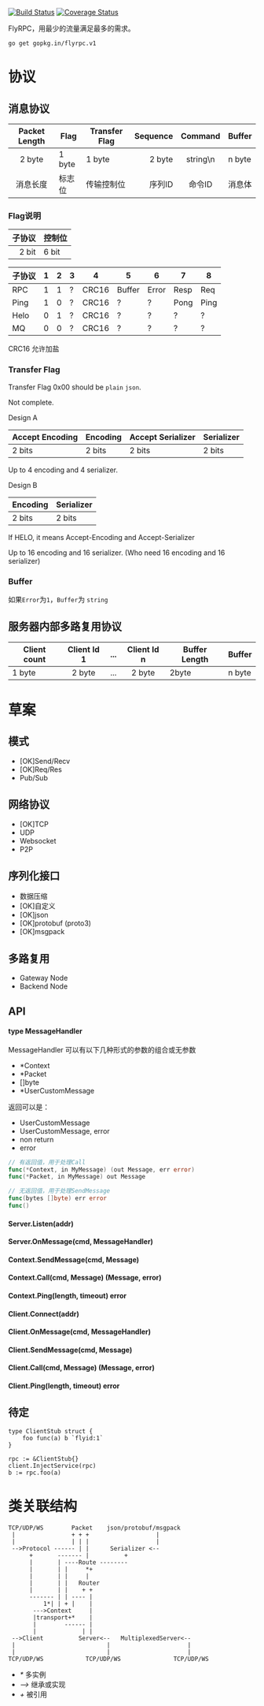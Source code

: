 
[![Build Status](https://travis-ci.org/flyrpc/flyrpc.svg?branch=master)](https://travis-ci.org/flyrpc/flyrpc)
[![Coverage Status](https://coveralls.io/repos/flyrpc/flyrpc/badge.svg?branch=master)](https://coveralls.io/r/flyrpc/flyrpc?branch=master)


FlyRPC，用最少的流量满足最多的需求。

```
go get gopkg.in/flyrpc.v1
```

# 协议

## 消息协议

| Packet Length | Flag   | Transfer Flag | Sequence  | Command   | Buffer |
|:-------------:| ------ | ------------- | ---------:|:---------:| ------ |
| 2 byte        | 1 byte | 1 byte        | 2 byte    | string\n  | n byte |
| 消息长度      | 标志位 | 传输控制位    | 序列ID    | 命令ID    | 消息体 |

### Flag说明

| 子协议 | 控制位 |
| -----: | ------ |
| 2 bit  | 6 bit  |

| 子协议 | 1 | 2 | 3 | 4 | 5 | 6 | 7 | 8 |
| ------ |---|---|---|---|---|---|---|---|
| RPC    | 1 | 1 | ? | CRC16 | Buffer | Error | Resp | Req |
| Ping   | 1 | 0 | ? | CRC16 | ? | ? | Pong | Ping |
| Helo   | 0 | 1 | ? | CRC16 | ? | ? | ? | ? |
| MQ     | 0 | 0 | ? | CRC16 | ? | ? | ? | ? |

CRC16 允许加盐

### Transfer Flag

Transfer Flag 0x00 should be `plain` `json`.

Not complete.

Design A

| Accept Encoding | Encoding | Accept Serializer | Serializer |
|:--------------- | -------- | ----------------- | ---------- |
| 2 bits          | 2 bits   | 2 bits            | 2 bits     |

Up to 4 encoding and 4 serializer.

Design B

| Encoding | Serializer |
| -------- | ---------- |
| 2 bits   | 2 bits     |

If HELO, it means Accept-Encoding and Accept-Serializer

Up to 16 encoding and 16 serializer. (Who need 16 encoding and 16 serializer)

### Buffer

如果`Error`为`1`，`Buffer`为 `string`

## 服务器内部多路复用协议

| Client count  | Client Id 1   | ...  | Client Id n | Buffer Length | Buffer |
| ------------- |:-------------:| ----:|:-----------:| ------------- | ------ |
| 1 byte        | 2 byte        | ...  | 2 byte      | 2byte         | n byte |

# 草案
## 模式
* [OK]Send/Recv
* [OK]Req/Res
* Pub/Sub

## 网络协议 
* [OK]TCP
* UDP
* Websocket
* P2P

## 序列化接口 
* 数据压缩
* [OK]自定义
* [OK]json
* [OK]protobuf (proto3)
* [OK]msgpack

## 多路复用
* Gateway Node
* Backend Node

## API

#### type MessageHandler
MessageHandler 可以有以下几种形式的参数的组合或无参数
* \*Context
* \*Packet 
* \[]byte
* \*UserCustomMessage

返回可以是：
* UserCustomMessage
* UserCustomMessage, error
* non return
* error


```go
// 有返回值，用于处理Call
func(*Context, in MyMessage) (out Message, err error)
func(*Packet, in MyMessage) out Message

// 无返回值，用于处理SendMessage
func(bytes []byte) err error
func()
```

#### Server.Listen(addr)

#### Server.OnMessage(cmd, MessageHandler)

#### Context.SendMessage(cmd, Message)

#### Context.Call(cmd, Message) (Message, error)

#### Context.Ping(length, timeout) error

#### Client.Connect(addr)

#### Client.OnMessage(cmd, MessageHandler)

#### Client.SendMessage(cmd, Message)

#### Client.Call(cmd, Message) (Message, error)

#### Client.Ping(length, timeout) error

## 待定
```
type ClientStub struct {
    foo func(a) b `flyid:1`
}

rpc := &ClientStub{}
client.InjectService(rpc)
b := rpc.foo(a)
```

# 类关联结构
```
TCP/UDP/WS        Packet    json/protobuf/msgpack
 |                + + +                   |
 |                | | |                   |
 -->Protocol ------ | |      Serializer <--
      +       ------- |          +
      |       | ----Route --------
      |       | |     *+
      |       | |     |
      |       | |   Router
      |       | |    + +
      ------- | | ---- |
          1*| | + |    |
       --->Context     |
       |transport+*    |
       |        ------ |
       |             | |
 -->Client          Server<--   MultiplexedServer<--
 |                          |                      |
 |                          |                      |
TCP/UDP/WS            TCP/UDP/WS               TCP/UDP/WS
```
* _\*_ 多实例
* _-->_ 继承或实现
* _\+_  被引用
